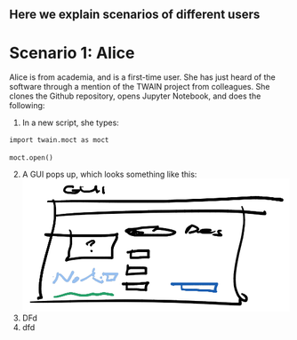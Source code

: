 ## Here we explain scenarios of different users

# Scenario 1: Alice

Alice is from academia, and is a first-time user. She has just heard of the software through a mention of the TWAIN project from colleagues. She clones the Github repository, opens Jupyter Notebook, and does the following:

1. In a new script, she types:
```
import twain.moct as moct

moct.open()
```
2. A GUI pops up, which looks something like this:
![gui_alice_draft](images/gui_alice_draft.png)
3. DFd
4. dfd
